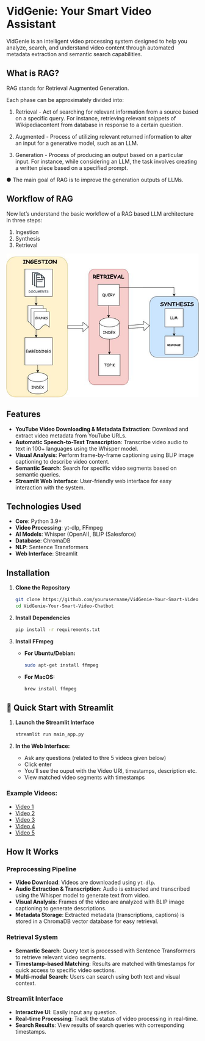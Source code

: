 # VidGenie: Your Smart Video Assistant

VidGenie is an intelligent video processing system designed to help you analyze, search, and understand video content through automated metadata extraction and semantic search capabilities. 

## What is RAG?

RAG stands for Retrieval Augmented Generation.

Each phase can be approximately divided into: 

  1. Retrieval - Act of searching for relevant information from a source based on a specific query. For instance, retrieving relevant snippets of Wikipediacontent from            database in response to a certain question.
        
  2. Augmented - Process of utilizing relevant returned information to alter an input for a generative model, such as an LLM.
        
  3. Generation - Process of producing an output based on a particular input. For instance, while considering an LLM, the task involves creating a written piece based            on a specified prompt.
  

● The main goal of RAG is to improve the generation outputs of LLMs.



## Workflow of RAG

Now let’s understand the basic workflow of a RAG based LLM architecture in three steps:

1. Ingestion
2. Synthesis
3. Retrieval

<img src="https://github.com/Ananya0104/Basic-RAG-Implementation/blob/main/rag.jpeg">

## Features
- **YouTube Video Downloading & Metadata Extraction**: Download and extract video metadata from YouTube URLs.
- **Automatic Speech-to-Text Transcription**: Transcribe video audio to text in 100+ languages using the Whisper model.
- **Visual Analysis**: Perform frame-by-frame captioning using BLIP image captioning to describe video content.
- **Semantic Search**: Search for specific video segments based on semantic queries.
- **Streamlit Web Interface**: User-friendly web interface for easy interaction with the system.

## Technologies Used
- **Core**: Python 3.9+
- **Video Processing**: yt-dlp, FFmpeg
- **AI Models**: Whisper (OpenAI), BLIP (Salesforce)
- **Database**: ChromaDB
- **NLP**: Sentence Transformers
- **Web Interface**: Streamlit

## Installation

1. **Clone the Repository**
    ```bash
    git clone https://github.com/yourusername/VidGenie-Your-Smart-Video-Chatbot.git
    cd VidGenie-Your-Smart-Video-Chatbot
    ```

2. **Install Dependencies**
    ```bash
    pip install -r requirements.txt
    ```

3. **Install FFmpeg**
    - **For Ubuntu/Debian:**
        ```bash
        sudo apt-get install ffmpeg
        ```
    - **For MacOS:**
        ```bash
        brew install ffmpeg
        ```

## 🚀 Quick Start with Streamlit

1. **Launch the Streamlit Interface**
    ```bash
    streamlit run main_app.py
    ```

2. **In the Web Interface:**
    - Ask any questions (related to thre 5 videos given below)
    - Click enter
    - You'll see the ouput with the Video URI, timestamps, description etc.
    - View matched video segments with timestamps

### Example Videos:
- [Video 1](https://www.youtube.com/watch?v=ftDsSB3F5kg)
- [Video 2](https://www.youtube.com/watch?v=kKFrbhZGNNI)
- [Video 3](https://www.youtube.com/watch?v=6qUxwZcTXHY)
- [Video 4](https://www.youtube.com/watch?v=MspNdsh0QcM)
- [Video 5](https://www.youtube.com/watch?v=Kf57KGwKa0w)


## How It Works

### Preprocessing Pipeline
- **Video Download**: Videos are downloaded using `yt-dlp`.
- **Audio Extraction & Transcription**: Audio is extracted and transcribed using the Whisper model to generate text from video.
- **Visual Analysis**: Frames of the video are analyzed with BLIP image captioning to generate descriptions.
- **Metadata Storage**: Extracted metadata (transcriptions, captions) is stored in a ChromaDB vector database for easy retrieval.

### Retrieval System
- **Semantic Search**: Query text is processed with Sentence Transformers to retrieve relevant video segments.
- **Timestamp-based Matching**: Results are matched with timestamps for quick access to specific video sections.
- **Multi-modal Search**: Users can search using both text and visual context.

### Streamlit Interface
- **Interactive UI**: Easily input any question.
- **Real-time Processing**: Track the status of video processing in real-time.
- **Search Results**: View results of search queries with corresponding timestamps. 

